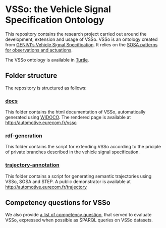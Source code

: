 # VSSo: the Vehicle Signal Specification Ontology
This repository contains the research project carried out around the development, extension and usage of VSSo. VSSo is an ontology created from [GENIVI's Vehicle Signal Specification](https://github.com/GENIVI/vehicle_signal_specification/). It relies on the [SOSA patterns for observations and actuations](https://www.w3.org/TR/vocab-ssn/).

The VSSo ontology is available in [Turtle](vsso.ttl).

## Folder structure
The repository is structured as follows:
### [docs](docs)
This folder contains the html documentation of VSSo, automatically generated using [WIDOCO](https://github.com/dgarijo/Widoco). The rendered page is available at http://automotive.eurecom.fr/vsso
### [rdf-generation](rdf-generation)
This folder contains the script for extending VSSo according to the priciple of private branches described in the vehicle signal specification.
### [trajectory-annotation](trajectory-annotation)
This folder contains a script for generating semantic trajectories using VSSo, SOSA and STEP. A public demonstrator is available at http://automotive.eurecom.fr/trajectory

## Competency questions for VSSo
We also provide [a list of competency question](competency-questions.md), that served to evaluate VSSo, expressed when possible as SPARQL queries on VSSo datasets.